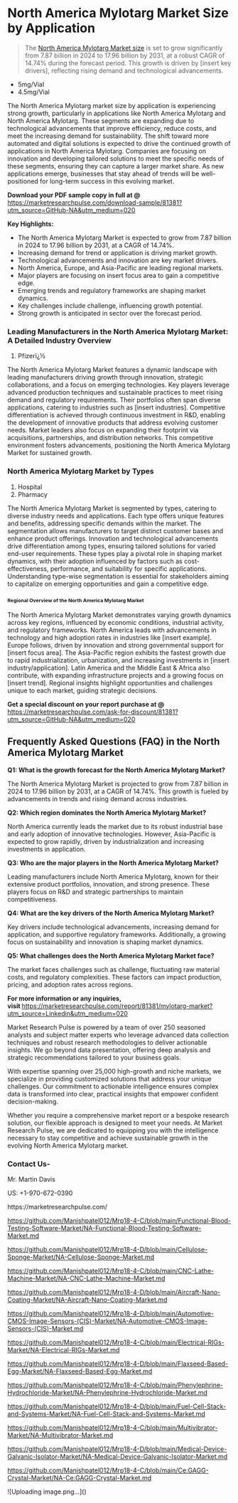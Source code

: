 <h1>North America Mylotarg Market&nbsp;Size by Application</h1><blockquote><p>The <a href="https://marketresearchpulse.com/download-sample/81381?utm_source=GitHub-NA&amp;utm_medium=020">North America Mylotarg Market size</a> is set to grow significantly from 7.87 billion in 2024 to 17.96 billion by 2031, at a robust CAGR of 14.74% during the forecast period. This growth is driven by [insert key drivers], reflecting rising demand and technological advancements.</p></blockquote><ul><li>5mg/Vial<li> 4.5mg/Vial</li></ul><p>The North America Mylotarg market size by application is experiencing strong growth, particularly in applications like North America Mylotarg and North America Mylotarg. These segments are expanding due to technological advancements that improve efficiency, reduce costs, and meet the increasing demand for sustainability. The shift toward more automated and digital solutions is expected to drive the continued growth of applications in North America Mylotarg. Companies are focusing on innovation and developing tailored solutions to meet the specific needs of these segments, ensuring they can capture a larger market share. As new applications emerge, businesses that stay ahead of trends will be well-positioned for long-term success in this evolving market.</p><p><strong>Download your PDF sample copy in full at @ </strong><a href="https://marketresearchpulse.com/download-sample/81381?utm_source=GitHub-NA&amp;utm_medium=020">https://marketresearchpulse.com/download-sample/81381?utm_source=GitHub-NA&amp;utm_medium=020</a></p><p><strong>Key Highlights: </strong></p><ul><li>The North America Mylotarg Market is expected to grow from 7.87 billion in 2024 to 17.96 billion by 2031, at a CAGR of 14.74%.</li><li>Increasing demand for trend or application is driving market growth.</li><li>Technological advancements and innovation are key market drivers.</li><li>North America, Europe, and Asia-Pacific are leading regional markets.</li><li>Major players are focusing on insert focus area to gain a competitive edge.</li><li>Emerging trends and regulatory frameworks are shaping market dynamics.</li><li>Key challenges include challenge, influencing growth potential.</li><li>Strong growth is anticipated in sector over the forecast period.</li></ul><h3>Leading Manufacturers in the North America Mylotarg Market: A Detailed Industry Overview</h3><ol><li>Pfizerï¿½</li></ol><div class="flex max-w-full flex-col flex-grow"><div class="min-h-8 text-message flex w-full flex-col items-end gap-2 whitespace-normal break-words [.text-message+&amp;]:mt-5" dir="auto" data-message-author-role="assistant" data-message-id="fd8432e4-4910-450d-b182-61b7bfb0a01f" data-message-model-slug="gpt-4o"><div class="flex w-full flex-col gap-1 empty:hidden first:pt-[3px]"><div class="markdown prose w-full break-words dark:prose-invert light"><p>The North America Mylotarg Market features a dynamic landscape with leading manufacturers driving growth through innovation, strategic collaborations, and a focus on emerging technologies. Key players leverage advanced production techniques and sustainable practices to meet rising demand and regulatory requirements. Their portfolios often span diverse applications, catering to industries such as [insert industries]. Competitive differentiation is achieved through continuous investment in R&amp;D, enabling the development of innovative products that address evolving customer needs. Market leaders also focus on expanding their footprint via acquisitions, partnerships, and distribution networks. This competitive environment fosters advancements, positioning the North America Mylotarg Market for sustained growth.</p></div></div></div></div><h3>North America Mylotarg Market by Types</h3><ol><li>Hospital<li> Pharmacy</li></ol><div class="flex max-w-full flex-col flex-grow"><div class="min-h-8 text-message flex w-full flex-col items-end gap-2 whitespace-normal break-words [.text-message+&amp;]:mt-5" dir="auto" data-message-author-role="assistant" data-message-id="084470be-0bb7-4664-bddf-5156b4f41249" data-message-model-slug="gpt-4o-mini"><div class="flex w-full flex-col gap-1 empty:hidden first:pt-[3px]"><div class="markdown prose w-full break-words dark:prose-invert light"><p>The North America Mylotarg Market is segmented by types, catering to diverse industry needs and applications. Each type offers unique features and benefits, addressing specific demands within the market. The segmentation allows manufacturers to target distinct customer bases and enhance product offerings. Innovation and technological advancements drive differentiation among types, ensuring tailored solutions for varied end-user requirements. These types play a pivotal role in shaping market dynamics, with their adoption influenced by factors such as cost-effectiveness, performance, and suitability for specific applications. Understanding type-wise segmentation is essential for stakeholders aiming to capitalize on emerging opportunities and gain a competitive edge.</p></div></div></div></div><h3><span style="font-size: 11px;">Regional Overview of the North America Mylotarg Market</span></h3><div class="flex max-w-full flex-col flex-grow"><div class="min-h-8 text-message flex w-full flex-col items-end gap-2 whitespace-normal break-words [.text-message+&amp;]:mt-5" dir="auto" data-message-author-role="assistant" data-message-id="e9038762-ce64-4e30-91c9-9bd413514231" data-message-model-slug="gpt-4o-mini"><div class="flex w-full flex-col gap-1 empty:hidden first:pt-[3px]"><div class="markdown prose w-full break-words dark:prose-invert light"><p>The North America Mylotarg Market demonstrates varying growth dynamics across key regions, influenced by economic conditions, industrial activity, and regulatory frameworks. North America leads with advancements in technology and high adoption rates in industries like [insert example]. Europe follows, driven by innovation and strong governmental support for [insert focus area]. The Asia-Pacific region exhibits the fastest growth due to rapid industrialization, urbanization, and increasing investments in [insert industry/application]. Latin America and the Middle East &amp; Africa also contribute, with expanding infrastructure projects and a growing focus on [insert trend]. Regional insights highlight opportunities and challenges unique to each market, guiding strategic decisions.</p></div></div></div></div><p><strong>Get a special discount on your report purchase at @ </strong><a href="https://marketresearchpulse.com/ask-for-discount/81381?utm_source=GitHub-NA&amp;utm_medium=020">https://marketresearchpulse.com/ask-for-discount/81381?utm_source=GitHub-NA&amp;utm_medium=020</a></p><h2>Frequently Asked Questions (FAQ) in the North America Mylotarg Market</h2><p><strong>Q1: What is the growth forecast for the North America Mylotarg Market?</strong></p><p>The North America Mylotarg Market is projected to grow from 7.87 billion in 2024 to 17.96 billion by 2031, at a CAGR of 14.74%. This growth is fueled by advancements in trends and rising demand across industries.</p><p><strong>Q2: Which region dominates the North America Mylotarg Market?</strong></p><p>North America currently leads the market due to its robust industrial base and early adoption of innovative technologies. However, Asia-Pacific is expected to grow rapidly, driven by industrialization and increasing investments in application.</p><p><strong>Q3: Who are the major players in the North America Mylotarg Market?</strong></p><p>Leading manufacturers include North America Mylotarg, known for their extensive product portfolios, innovation, and strong presence. These players focus on R&amp;D and strategic partnerships to maintain competitiveness.</p><p><strong>Q4: What are the key drivers of the North America Mylotarg Market?</strong></p><p>Key drivers include technological advancements, increasing demand for application, and supportive regulatory frameworks. Additionally, a growing focus on sustainability and innovation is shaping market dynamics.</p><p><strong>Q5: What challenges does the North America Mylotarg Market face?</strong></p><p>The market faces challenges such as challenge, fluctuating raw material costs, and regulatory complexities. These factors can impact production, pricing, and adoption rates across regions.</p><p><strong>For more information or any inquiries, visit&nbsp;</strong><a href="https://marketresearchpulse.com/report/81381/mylotarg-market?utm_source=Linkedin&utm_medium=020">https://marketresearchpulse.com/report/81381/mylotarg-market?utm_source=Linkedin&utm_medium=020</a></p><p>Market Research Pulse is powered by a team of over 250 seasoned analysts and subject matter experts who leverage advanced data collection techniques and robust research methodologies to deliver actionable insights. We go beyond data presentation, offering deep analysis and strategic recommendations tailored to your business goals.</p><p>With expertise spanning over 25,000 high-growth and niche markets, we specialize in providing customized solutions that address your unique challenges. Our commitment to actionable intelligence ensures complex data is transformed into clear, practical insights that empower confident decision-making.</p><p>Whether you require a comprehensive market report or a bespoke research solution, our flexible approach is designed to meet your needs. At Market Research Pulse, we are dedicated to equipping you with the intelligence necessary to stay competitive and achieve sustainable growth in the evolving North America Mylotarg market.</p><h3><strong>Contact Us-</strong></h3><p>Mr. Martin Davis</p><p>US: +1-970-672-0390</p><p>https://marketresearchpulse.com/</p><p><a href="https://github.com/Manishpatel012/Mrp18-4-C/blob/main/Functional-Blood-Testing-Software-Market/NA-Functional-Blood-Testing-Software-Market.md">https://github.com/Manishpatel012/Mrp18-4-C/blob/main/Functional-Blood-Testing-Software-Market/NA-Functional-Blood-Testing-Software-Market.md</a></p><p><a href="https://github.com/Manishpatel012/Mrp18-4-D/blob/main/Cellulose-Sponge-Market/NA-Cellulose-Sponge-Market.md">https://github.com/Manishpatel012/Mrp18-4-D/blob/main/Cellulose-Sponge-Market/NA-Cellulose-Sponge-Market.md</a></p><p><a href="https://github.com/Manishpatel012/Mrp18-4-C/blob/main/CNC-Lathe-Machine-Market/NA-CNC-Lathe-Machine-Market.md">https://github.com/Manishpatel012/Mrp18-4-C/blob/main/CNC-Lathe-Machine-Market/NA-CNC-Lathe-Machine-Market.md</a></p><p><a href="https://github.com/Manishpatel012/Mrp18-4-D/blob/main/Aircraft-Nano-Coating-Market/NA-Aircraft-Nano-Coating-Market.md">https://github.com/Manishpatel012/Mrp18-4-D/blob/main/Aircraft-Nano-Coating-Market/NA-Aircraft-Nano-Coating-Market.md</a></p><p><a href="https://github.com/Manishpatel012/Mrp18-4-D/blob/main/Automotive-CMOS-Image-Sensors-(CIS)-Market/NA-Automotive-CMOS-Image-Sensors-(CIS)-Market.md">https://github.com/Manishpatel012/Mrp18-4-D/blob/main/Automotive-CMOS-Image-Sensors-(CIS)-Market/NA-Automotive-CMOS-Image-Sensors-(CIS)-Market.md</a></p><p><a href="https://github.com/Manishpatel012/Mrp18-4-C/blob/main/Electrical-RIGs-Market/NA-Electrical-RIGs-Market.md">https://github.com/Manishpatel012/Mrp18-4-C/blob/main/Electrical-RIGs-Market/NA-Electrical-RIGs-Market.md</a></p><p><a href="https://github.com/Manishpatel012/Mrp18-4-D/blob/main/Flaxseed-Based-Egg-Market/NA-Flaxseed-Based-Egg-Market.md">https://github.com/Manishpatel012/Mrp18-4-D/blob/main/Flaxseed-Based-Egg-Market/NA-Flaxseed-Based-Egg-Market.md</a></p><p><a href="https://github.com/Manishpatel012/Mrp18-4-C/blob/main/Phenylephrine-Hydrochloride-Market/NA-Phenylephrine-Hydrochloride-Market.md">https://github.com/Manishpatel012/Mrp18-4-C/blob/main/Phenylephrine-Hydrochloride-Market/NA-Phenylephrine-Hydrochloride-Market.md</a></p><p><a href="https://github.com/Manishpatel012/Mrp18-4-D/blob/main/Fuel-Cell-Stack-and-Systems-Market/NA-Fuel-Cell-Stack-and-Systems-Market.md">https://github.com/Manishpatel012/Mrp18-4-D/blob/main/Fuel-Cell-Stack-and-Systems-Market/NA-Fuel-Cell-Stack-and-Systems-Market.md</a></p><p><a href="https://github.com/Manishpatel012/Mrp18-4-C/blob/main/Multivibrator-Market/NA-Multivibrator-Market.md">https://github.com/Manishpatel012/Mrp18-4-C/blob/main/Multivibrator-Market/NA-Multivibrator-Market.md</a></p><p><a href="https://github.com/Manishpatel012/Mrp18-4-D/blob/main/Medical-Device-Galvanic-Isolator-Market/NA-Medical-Device-Galvanic-Isolator-Market.md">https://github.com/Manishpatel012/Mrp18-4-D/blob/main/Medical-Device-Galvanic-Isolator-Market/NA-Medical-Device-Galvanic-Isolator-Market.md</a></p><p><a href="https://github.com/Manishpatel012/Mrp18-4-C/blob/main/Ce:GAGG-Crystal-Market/NA-Ce:GAGG-Crystal-Market.md">https://github.com/Manishpatel012/Mrp18-4-C/blob/main/Ce:GAGG-Crystal-Market/NA-Ce:GAGG-Crystal-Market.md</a></p>
![Uploading image.png…]()
